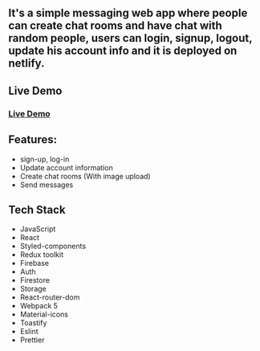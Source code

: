 ## It's a simple messaging web app where people can create chat rooms and have chat with random people, users can login, signup, logout, update his account info and it is deployed on netlify.

## Live Demo

### [Live Demo](https://social-chat-rooms.netlify.app/)

## Features:

- sign-up, log-in
- Update account information
- Create chat rooms (With image upload)
- Send messages

## Tech Stack

- JavaScript
- React
- Styled-components
- Redux toolkit
- Firebase
- Auth
- Firestore
- Storage
- React-router-dom
- Webpack 5
- Material-icons
- Toastify
- Eslint
- Prettier
